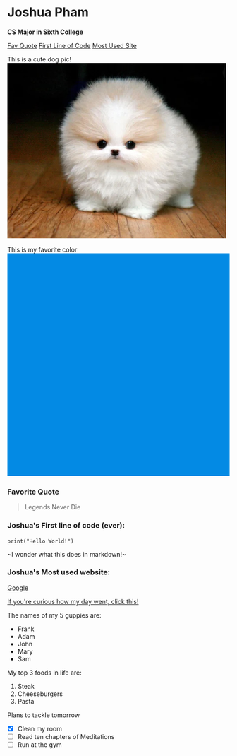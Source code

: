# Joshua Pham
**CS Major in Sixth College**



[Fav Quote](#favorite-quote)
[First Line of Code](#joshuas-first-line-of-code-ever)
[Most Used Site](#joshuas-most-used-website)




This is a cute dog pic!
![Favorite Dog Pic](dog.jpg)

This is my favorite color
![Favorite Color](blue.jpg)



### Favorite Quote

>Legends Never Die

### Joshua's First line of code (ever):
```
print("Hello World!")
```


~I wonder what this does in markdown!~
### Joshua's Most used website:
[Google](https://www.google.com/)

[If you're curious how my day went, click this!](diary.md)

The names of my 5 guppies are:
- Frank
- Adam
- John
- Mary
- Sam

My top 3 foods in life are:
1. Steak
2. Cheeseburgers
3. Pasta
   
Plans to tackle tomorrow
- [X] Clean my room
- [ ] Read ten chapters of Meditations
- [ ] Run at the gym